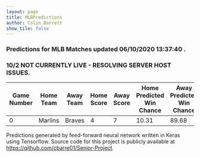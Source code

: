 ```yaml
---
layout: page
title: MLBPredictions
author: Colin Barrett
show_tile: false
---
```



<h3> Predictions for MLB Matches updated 06/10/2020 13:37:40 .</h3>

<h3> 10/2 NOT CURRENTLY LIVE - RESOLVING SERVER HOST ISSUES.</h3>

<div class="table-wrapper">
	<table>
		<thead>
			<tr>
				<th>Game Number</th>
				<th>Home Team</th>
				<th>Away Team</th>
				<th>Home Score</th>
				<th>Away Score</th>
				<th>Home Predicted Win Chance</th>
				<th>Away Predicted Win Chance</th>
			</tr>
		</thead>
		<tbody>
			<tr>
				<td>0</td>
				<td>Marlins</td>
				<td>Braves</td>
				<td>4</td>
				<td>7</td>
				<td>10.31</td>
				<td>89.68</td>
			</tr>
		</tbody>
	</table>
</div>


Predictions generated by feed-forward neural network written in Keras using Tensorflow. Source code for this project is publicly available at https://github.com/cbarre01/Senior-Project.